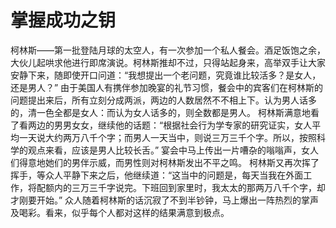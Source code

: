 # 掌握成功之钥
柯林斯——第一批登陆月球的太空人，有一次参加一个私人餐会。酒足饭饱之余，大伙儿起哄求他进行即席演说。柯林斯推却不过，只得站起身来，高举双手让大家安静下来，随即使开口问道：“我想提出一个老问题，究竟谁比较活多？是女人，还是男人？” 
由于美国人有携伴参加晚宴的礼节习惯，餐会中的宾客们在柯林斯的问题提出来后，所有立刻分成两派，两边的人数居然不不相上下。认为男人话多的，清一色全都是女人：而认为女人话多的，则全数都是男人。 
柯林斯满意地看了看两边的男男女女，继续他的话题：“根据社会行为学专家的研究证实，女人平均一天说大约两万八千个字；而男人一天当中，则说三万三千个字。所以，按照科学的观点来看，应该是男人比较长舌。” 
宴会中马上传出一片嘈杂的嗡嗡声，女人们得意地她们的男伴示威，而男性则对柯林斯发出不平之鸣。 
柯林斯又再次挥了挥手，等众人平静下来之后，他继续道：“这当中的问题是，每天当我在外面工作，将配额内的三万三千字说完。下班回到家里时，我太太的那两万八千个字，却才刚要开始。” 
众人随着柯林斯的话沉寂了不到半钞钟，马上爆出一阵热烈的掌声及喝彩。看来，似乎每个人都对这样的结果满意到极点。
  